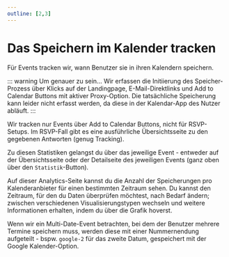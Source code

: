 ```yaml
---
outline: [2,3]
---
```


# Das Speichern im Kalender tracken

Für Events tracken wir, wann Benutzer sie in ihren Kalendern speichern.

::: warning Um genauer zu sein...
Wir erfassen die Initiierung des Speicher-Prozess über Klicks auf der Landingpage, E-Mail-Direktlinks und Add to Calendar Buttons mit aktiver Proxy-Option. Die tatsächliche Speicherung kann leider nicht erfasst werden, da diese in der Kalendar-App des Nutzer abläuft.
:::

Wir tracken nur Events über Add to Calendar Buttons, nicht für RSVP-Setups. Im RSVP-Fall gibt es eine ausführliche Übersichtsseite zu den gegebenen Antworten (genug Tracking).

Zu diesen Statistiken gelangst du über das jeweilige Event - entweder auf der Übersichtsseite oder der Detailseite des jeweiligen Events (ganz oben über den `Statistik`-Button).

Auf dieser Analytics-Seite kannst du die Anzahl der Speicherungen pro Kalenderanbieter für einen bestimmten Zeitraum sehen. Du kannst den Zeitraum, für den du Daten überprüfen möchtest, nach Bedarf ändern; zwischen verschiedenen Visualisierungstypen wechseln und weitere Informationen erhalten, indem du über die Grafik hoverst.

Wenn wir ein Multi-Date-Event betrachten, bei dem der Benutzer mehrere Termine speichern muss, werden diese mit einer Nummernendung aufgeteilt - bspw. `google-2` für das zweite Datum, gespeichert mit der Google Kalender-Option.
